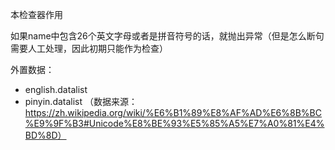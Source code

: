 本检查器作用

如果name中包含26个英文字母或者是拼音符号的话，就抛出异常（但是怎么断句需要人工处理，因此初期只能作为检查）

外置数据：

+ english.datalist
+ pinyin.datalist （数据来源：https://zh.wikipedia.org/wiki/%E6%B1%89%E8%AF%AD%E6%8B%BC%E9%9F%B3#Unicode%E8%BE%93%E5%85%A5%E7%A0%81%E4%BD%8D）